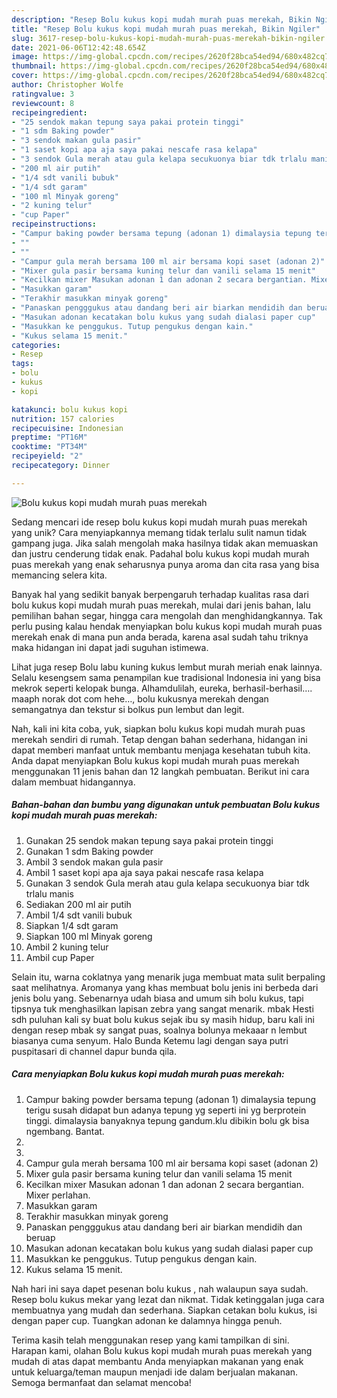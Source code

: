 ```yaml
---
description: "Resep Bolu kukus kopi mudah murah puas merekah, Bikin Ngiler"
title: "Resep Bolu kukus kopi mudah murah puas merekah, Bikin Ngiler"
slug: 3617-resep-bolu-kukus-kopi-mudah-murah-puas-merekah-bikin-ngiler
date: 2021-06-06T12:42:48.654Z
image: https://img-global.cpcdn.com/recipes/2620f28bca54ed94/680x482cq70/bolu-kukus-kopi-mudah-murah-puas-merekah-foto-resep-utama.jpg
thumbnail: https://img-global.cpcdn.com/recipes/2620f28bca54ed94/680x482cq70/bolu-kukus-kopi-mudah-murah-puas-merekah-foto-resep-utama.jpg
cover: https://img-global.cpcdn.com/recipes/2620f28bca54ed94/680x482cq70/bolu-kukus-kopi-mudah-murah-puas-merekah-foto-resep-utama.jpg
author: Christopher Wolfe
ratingvalue: 3
reviewcount: 8
recipeingredient:
- "25 sendok makan tepung saya pakai protein tinggi"
- "1 sdm Baking powder"
- "3 sendok makan gula pasir"
- "1 saset kopi apa aja saya pakai nescafe rasa kelapa"
- "3 sendok Gula merah atau gula kelapa secukuonya biar tdk trlalu manis"
- "200 ml air putih"
- "1/4 sdt vanili bubuk"
- "1/4 sdt garam"
- "100 ml Minyak goreng"
- "2 kuning telur"
- "cup Paper"
recipeinstructions:
- "Campur baking powder bersama tepung (adonan 1) dimalaysia tepung terigu susah didapat bun adanya tepung yg seperti ini yg berprotein tinggi. dimalaysia banyaknya tepung gandum.klu dibikin bolu gk bisa ngembang. Bantat."
- ""
- ""
- "Campur gula merah bersama 100 ml air bersama kopi saset (adonan 2)"
- "Mixer gula pasir bersama kuning telur dan vanili selama 15 menit"
- "Kecilkan mixer Masukan adonan 1 dan adonan 2 secara bergantian. Mixer perlahan."
- "Masukkan garam"
- "Terakhir masukkan minyak goreng"
- "Panaskan pengggukus atau dandang beri air biarkan mendidih dan beruap"
- "Masukan adonan kecatakan bolu kukus yang sudah dialasi paper cup"
- "Masukkan ke penggukus. Tutup pengukus dengan kain."
- "Kukus selama 15 menit."
categories:
- Resep
tags:
- bolu
- kukus
- kopi

katakunci: bolu kukus kopi 
nutrition: 157 calories
recipecuisine: Indonesian
preptime: "PT16M"
cooktime: "PT34M"
recipeyield: "2"
recipecategory: Dinner

---
```



![Bolu kukus kopi mudah murah puas merekah](https://img-global.cpcdn.com/recipes/2620f28bca54ed94/680x482cq70/bolu-kukus-kopi-mudah-murah-puas-merekah-foto-resep-utama.jpg)

Sedang mencari ide resep bolu kukus kopi mudah murah puas merekah yang unik? Cara menyiapkannya memang tidak terlalu sulit namun tidak gampang juga. Jika salah mengolah maka hasilnya tidak akan memuaskan dan justru cenderung tidak enak. Padahal bolu kukus kopi mudah murah puas merekah yang enak seharusnya punya aroma dan cita rasa yang bisa memancing selera kita.

Banyak hal yang sedikit banyak berpengaruh terhadap kualitas rasa dari bolu kukus kopi mudah murah puas merekah, mulai dari jenis bahan, lalu pemilihan bahan segar, hingga cara mengolah dan menghidangkannya. Tak perlu pusing kalau hendak menyiapkan bolu kukus kopi mudah murah puas merekah enak di mana pun anda berada, karena asal sudah tahu triknya maka hidangan ini dapat jadi suguhan istimewa.

Lihat juga resep Bolu labu kuning kukus lembut murah meriah enak lainnya. Selalu kesengsem sama penampilan kue tradisional Indonesia ini yang bisa mekrok seperti kelopak bunga. Alhamdulilah, eureka, berhasil-berhasil…. maaph norak dot com hehe…, bolu kukusnya merekah dengan semangatnya dan tekstur si bolkus pun lembut dan legit.


Nah, kali ini kita coba, yuk, siapkan bolu kukus kopi mudah murah puas merekah sendiri di rumah. Tetap dengan bahan sederhana, hidangan ini dapat memberi manfaat untuk membantu menjaga kesehatan tubuh kita. Anda dapat menyiapkan Bolu kukus kopi mudah murah puas merekah menggunakan 11 jenis bahan dan 12 langkah pembuatan. Berikut ini cara dalam membuat hidangannya.

<!--inarticleads1-->

##### Bahan-bahan dan bumbu yang digunakan untuk pembuatan Bolu kukus kopi mudah murah puas merekah:

1. Gunakan 25 sendok makan tepung saya pakai protein tinggi
1. Gunakan 1 sdm Baking powder
1. Ambil 3 sendok makan gula pasir
1. Ambil 1 saset kopi apa aja saya pakai nescafe rasa kelapa
1. Gunakan 3 sendok Gula merah atau gula kelapa secukuonya biar tdk trlalu manis
1. Sediakan 200 ml air putih
1. Ambil 1/4 sdt vanili bubuk
1. Siapkan 1/4 sdt garam
1. Siapkan 100 ml Minyak goreng
1. Ambil 2 kuning telur
1. Ambil cup Paper


Selain itu, warna coklatnya yang menarik juga membuat mata sulit berpaling saat melihatnya. Aromanya yang khas membuat bolu jenis ini berbeda dari jenis bolu yang. Sebenarnya udah biasa and umum sih bolu kukus, tapi tipsnya tuk menghasilkan lapisan zebra yang sangat menarik. mbak Hesti sdh puluhan kali sy buat bolu kukus sejak ibu sy masih hidup, baru kali ini dengan resep mbak sy sangat puas, soalnya bolunya mekaaar n lembut biasanya cuma senyum. Halo Bunda Ketemu lagi dengan saya putri puspitasari di channel dapur bunda qila. 

<!--inarticleads2-->

##### Cara menyiapkan Bolu kukus kopi mudah murah puas merekah:

1. Campur baking powder bersama tepung (adonan 1) dimalaysia tepung terigu susah didapat bun adanya tepung yg seperti ini yg berprotein tinggi. dimalaysia banyaknya tepung gandum.klu dibikin bolu gk bisa ngembang. Bantat.
1. 
1. 
1. Campur gula merah bersama 100 ml air bersama kopi saset (adonan 2)
1. Mixer gula pasir bersama kuning telur dan vanili selama 15 menit
1. Kecilkan mixer Masukan adonan 1 dan adonan 2 secara bergantian. Mixer perlahan.
1. Masukkan garam
1. Terakhir masukkan minyak goreng
1. Panaskan pengggukus atau dandang beri air biarkan mendidih dan beruap
1. Masukan adonan kecatakan bolu kukus yang sudah dialasi paper cup
1. Masukkan ke penggukus. Tutup pengukus dengan kain.
1. Kukus selama 15 menit.


Nah hari ini saya dapet pesenan bolu kukus , nah walaupun saya sudah. Resep bolu kukus mekar yang lezat dan nikmat. Tidak ketinggalan juga cara membuatnya yang mudah dan sederhana. Siapkan cetakan bolu kukus, isi dengan paper cup. Tuangkan adonan ke dalamnya hingga penuh. 

Terima kasih telah menggunakan resep yang kami tampilkan di sini. Harapan kami, olahan Bolu kukus kopi mudah murah puas merekah yang mudah di atas dapat membantu Anda menyiapkan makanan yang enak untuk keluarga/teman maupun menjadi ide dalam berjualan makanan. Semoga bermanfaat dan selamat mencoba!
